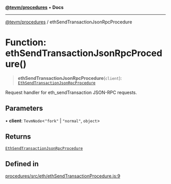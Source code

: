 [**@tevm/procedures**](../README.md) • **Docs**

***

[@tevm/procedures](../globals.md) / ethSendTransactionJsonRpcProcedure

# Function: ethSendTransactionJsonRpcProcedure()

> **ethSendTransactionJsonRpcProcedure**(`client`): [`EthSendTransactionJsonRpcProcedure`](../type-aliases/EthSendTransactionJsonRpcProcedure.md)

Request handler for eth_sendTransaction JSON-RPC requests.

## Parameters

• **client**: `TevmNode`\<`"fork"` \| `"normal"`, `object`\>

## Returns

[`EthSendTransactionJsonRpcProcedure`](../type-aliases/EthSendTransactionJsonRpcProcedure.md)

## Defined in

[procedures/src/eth/ethSendTransactionProcedure.js:9](https://github.com/evmts/tevm-monorepo/blob/main/packages/procedures/src/eth/ethSendTransactionProcedure.js#L9)

